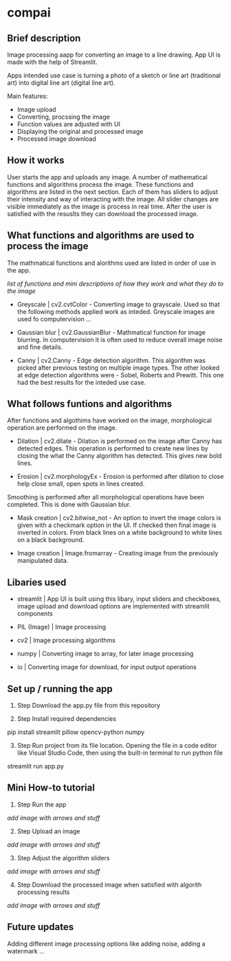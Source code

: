 # compai
## Brief description
Image processing aapp for converting an image to a line drawing. App UI is made with the help of Streamlit.

Apps intended use case is turning a photo of a sketch or line art (traditional art) into digital line art (digital line art).

Main features:
- Image upload
- Converting, procssing the image
- Function values are adjusted with UI
- Displaying the original and processed image
- Processed image download


## How it works
User starts the app and uploads any image. A number of mathematical functions and algorithms process the image. These functions and algorithms are listed in the next section. Each of them has sliders to adjust their intensity and way of interacting with the image. All slider changes are visible immediately as the image is process in real time. After the user is satisfied with the resuslts they can download the processed image.


## What functions and algorithms are used to process the image
The mathmatical functions and alorithms used are listed in order of use in the app.

*list of functions and mini descriptions of how they work and what they do to the image*

- Greyscale | cv2.cvtColor - Converting image to grayscale. Used so that the following methods applied work as inteded. Greyscale images are used fo computervision ...

- Gaussian blur | cv2.GaussianBlur - Mathmatical function for image blurring. In computervision it is often used to reduce overall image noise and fine details.

- Canny | cv2.Canny - Edge detection algorithm. This algorithm was picked after previous testing on multiple image types. The other looked at edge detection algorithms were - Sobel, Roberts and Prewitt. This one had the best results for the inteded use case.


## What follows funtions and algorithms
After functions and algothims have worked on the image, morphological operation are performed on the image. 

- Dilation | cv2.dilate - Dilation is performed on the image after Canny has detected edges. This operation is performed to create new lines by closing the what the Canny algorithm has detected. This gives new bold lines.

- Erosion | cv2.morphologyEx - Erosion is performed after dilation to close help close small, open spots in lines created. 

Smoothing is performed after all morphological operations have been completed. This is done with Gaussian blur.

- Mask creation | cv2.bitwise_not - An option to invert the image colors is given with a checkmark option in the UI. If checked then final image is inverted in colors. From black lines on a white background to white lines on a black background.

- Image creation | Image.fromarray - Creating image from the previously manipulated data. 


## Libaries used

- streamlit | App UI is built using this libary, input sliders and checkboxes, image upload and download options are implemented with streamlit components

- PIL (Image) | Image processing

- cv2 | Image processing algorithms

- numpy | Converting image to array, for later image processing

- io | Converting image for download, for input output operations


## Set up / running the app

1. Step
Download the app.py file from this repository

2. Step
Install required dependencies

pip install streamlit pillow opencv-python numpy

3. Step 
Run project from its file location.
Opening the file in a code editor like Visual Studio Code, then using the built-in terminal to run python file

streamlit run app.py


## Mini How-to tutorial

1. Step 
Run the app

*add image with arrows and stuff*

2. Step
Upload an image

*add image with arrows and stuff*

3. Step
Adjust the algorithm sliders

*add image with arrows and stuff*

4. Step
Download the processed image when satisfied with algorith processing results

*add image with arrows and stuff*


## Future updates
Adding different image processing options like adding noise, adding a watermark ...
